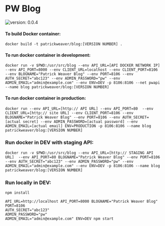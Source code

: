 PW Blog
==
![version: 0.0.4](https://img.shields.io/badge/version-0.0.4-green.svg?style=flat-square)

#### To build Docker container:

`docker build -t patrickweaver/blog:[VERSION NUMBER] .`

#### To run docker container in development:

`docker run -v $PWD:/usr/src/blog --env API_URL=[API DOCKER NETWORK IP] --env API_PORT=8000 --env CLIENT_URL=localhost --env CLIENT_PORT=8106 --env BLOGNAME="Patrick Weaver Blog"
--env PORT=8106
--env AUTH_SECRET="abc123"
--env ADMIN_PASSWORD="pw"
--env ADMIN_EMAIL="admin@example.com" --env ENV=DEV -p 8106:8106 --net pwapi --name blog patrickweaver/blog:[VERSION NUMBER]`

#### To run docker container in production:

`docker run --env API_URL=[http:// API URL] --env API_PORT=80  --env CLIENT_URL=[http:// site URL] --env CLIENT_PORT=8106 --env BLOGNAME="Patrick Weaver Blog" --env PORT=8106 --env AUTH_SECRET=[actual secret]
--env ADMIN_PASSWORD=[actual password]
--env ADMIN_EMAIL=[actual email] ENV=PRODUCTION -p 8106:8106 --name blog patrickweaver/blog:[VERSION NUMBER]`


### Run docker in DEV with staging API:
`docker run -v $PWD:/usr/src/blog --env API_URL=[http:// STAGING API URL]  --env API_PORT=80 BLOGNAME="Patrick Weaver Blog"
--env PORT=8106
--env AUTH_SECRET="abc123"
--env ADMIN_PASSWORD="pw"
--env ADMIN_EMAIL="admin@example.com" --env ENV=DEV -p 8106:8106 --name blog patrickweaver/blog:[VERSION NUMBER]`


### Run locally in DEV:
```
npm install

API_URL=http://localhost API_PORT=8000 BLOGNAME="Patrick Weaver Blog"
PORT=8106
AUTH_SECRET="abc123"
ADMIN_PASSWORD="pw"
ADMIN_EMAIL="admin@example.com" ENV=DEV npm start
```
